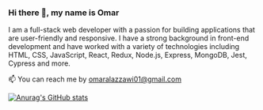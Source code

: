 ### Hi there 👋, my name is Omar 

I am a full-stack web developer with a passion for building applications that are user-friendly and responsive. I have a strong background in front-end development and have worked with a variety of technologies including HTML, CSS, JavaScript, React, Redux, Node.js, Express, MongoDB, Jest, Cypress and more.

📫 You can reach me by omaralazzawi01@gmail.com 

[![Anurag's GitHub stats](https://github-readme-stats.vercel.app/api?username=omar-al-azzawi)](https://github.com/anuraghazra/github-readme-stats)

<!---
Omar-Al-Azzawi/Omar-Al-Azzawi is a ✨ special ✨ repository because its `README.md` (this file) appears on your GitHub profile.
You can click the Preview link to take a look at your changes.
--->
